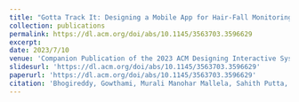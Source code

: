 ```yaml
---
title: "Gotta Track It: Designing a Mobile App for Hair-Fall Monitoring, Care, and Management Among Patients with Underlying Conditions"
collection: publications
permalink: https://dl.acm.org/doi/abs/10.1145/3563703.3596629
excerpt: 
date: 2023/7/10
venue: 'Companion Publication of the 2023 ACM Designing Interactive Systems Conference'
slidesurl: 'https://dl.acm.org/doi/abs/10.1145/3563703.3596629'
paperurl: 'https://dl.acm.org/doi/abs/10.1145/3563703.3596629'
citation: 'Bhogireddy, Gowthami, Murali Manohar Mallela, Sahith Putta, Sai Nandan Dontireddy, and Tom Ongwere. "Gotta Track It: Designing a Mobile App for Hair-Fall Monitoring, Care, and Management Among Patients with Underlying Conditions." In Companion Publication of the 2023 ACM Designing Interactive Systems Conference, pp. 152-155. 2023.'
---
```

